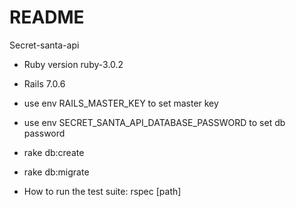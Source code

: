# README

Secret-santa-api 

* Ruby version ruby-3.0.2
* Rails 7.0.6

* use env RAILS_MASTER_KEY to set  master key
* use env SECRET_SANTA_API_DATABASE_PASSWORD to set  db password

* rake db:create

* rake db:migrate

* How to run the test suite:
    rspec [path]



